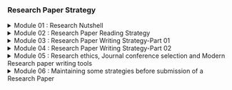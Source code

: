 ### Research Paper Strategy
<details>
<summary>Module 01 : Research Nutshell</summary>

<details>
<summary>Class 01 : Basic of Research and Research Paper</summary>

**What is Research**

- Research is defined as the creation of new knowledge and/or the use of existing
knowledge in a new and creative way so as to generate new concepts, methodologies and understandings.
- This could include synthesis and analysis of previous research
to the extent that it leads to new and creative outcomes.

**Aim of Research**

- New Knowledge / Information
- Finding Application
- Verifying existing knowledge
- To improve the life style

**What is important feature ?**

- Quality Research
    
    > It is important to maintain quality than quantity. It should be good, verified research.
    > 

**Research Paper**

- A paper that outlines a research challenge, explains why it is important to solve, describes a new solution/answer, and provides some verifications.

**Research paper Example (`Journal Paper`)**

- [Moving Object Detection Using Ultrasonic Radar with Proper Distance, Direction, and Object Shape Analysis](https://www.semanticscholar.org/paper/Moving-Object-Detection-Using-Ultrasonic-Radar-with-Biswas-Abedin/85be687d28b02c914fa6b36dbb03966604a14487)
- Title
- Author names
- Researcher affiliation
- Keywords
- Abstract
- Introduction
- literature review
- Methodology
- Flowchart + Block diagram + Picture
- Result + Result analysis + Visual representation + Graphs
- Discussion
- Comparison with previous work
- Conclusions
- References

**Necessary Tips For Enhancing Skill**

- Finding relevant sources
- Language proficiency
- Organizing information
- Time management

</details>

<details>

<summary>Class 02 : Types of Research Paper and Research Paper Length</summary>

**Types of Research Paper**

- Analytical Research Paper (review paper)
    - A review paper refers to the study and survey of a recently published research paper on a specific topic or subject.
    
    > In analytical writing, an author gathers information from a number of credible and reliable sources and then combines the information to come up with an analysis in the form of an essay.
    >
- Argumentative (Persuasive) Research Paper Definition Paper (problem statement - idea)
    - When a researchers partake in an original study or investigation of a unique topic, the findings of that study are presented as a research paper.
    
    > The argumentative writing goes beyond demonstrating your ideas in a manner that support your thesis statement. An author takes one side of an argument and develops it.
    > 
- Compare and Contrast Paper
- Cause and Effect Paper
- Interpretative Paper
- Experimental Research Paper

**Length of Research Paper**

- Conference Paper `4-6` Pages.
- Journal Paper `12 or more than 20` Pages.

**Conference Paper Example**

- [Hybrid CNN-SVM Model for Brain Tumor Classification utilizing Different Datasets](https://ieeexplore.ieee.org/document/9641201)
- Title
- Author name
- Authors affiliation
- Abstract
- Keywords
- Introduction
- Methodology
- Dataset details
- Steps , flowchart , block diagram
- Research analysis
- Environment
- Mathematical expression
- Comparison
- Conclusions
- Acknowledgement
- References (`14-18`)

**Which Paper is Best**

- It is difficult to say which is best
- Both Research & Review paper are good.
- Focus on where the paper will be submitted.
- Must justify the value of a journal / conference before publishing there.

**Should I Submit My Paper to a Conference or a Journal**

- It depend on research topic
- If it required more analysis —> `Journal Paper`
- Less length analysis —> `Conference Paper`
- Must verify the quality before submission.

</details>

<details>
<summary>Class 03 : Why Research Paper Writing is Important </summary>

**Importance of Research Paper Writing**

- Research sharing, representation of research findings
- Develop critical evaluation ability
- Develop reasoning skills
- Enhance technical writing  proficiency
- Important for research based careers

**When should we need to start writing?**

- After finishing the overall experiment
- After organizing all resources
- After obtaining all the significant outcomes
- Must ensure that your experiment / analysis / process done perfectly

**Important Factors**

- Selection of research topic
- Regularity
- Patience
- Dedication

**Novelty in research**

- What’s new in your research
- What improvement is done
- What significant of that development

</details>

<details>
<summary>Quiz</summary>

1. **It’s not waste of time if**

- [ ]  One is unable to find out the limitation
- [x]  Both (i) & (iii) are correct
- [ ]  One is unable to find the research gap

2. **When should we need to start writing of research paper?**

- [ ]  When all experimental process is finished
- [ ]  When we already finish collecting resource
- [x]  When all experimental process is done and data is obtained

3. **One the important factor of research is:**

- [ ]  Help to build self confidence
- [x]  Quality of research paper
- [ ]  Quantity of research paper

4. **_______ proficiency is helpful for improved research paper writing.**

- [ ]  Writing
- [ ]  Describing problem statement
- [x]  Language

5. **Which paper provides new investigation?**

- [ ]  Survey research paper
- [x]  Research paper or Experimental research paper
- [ ]  Review research paper

</details>

</details>

<details>

<summary>Module 02 : Research Paper Reading Strategy</summary>

<details>

<summary>Class 01 : Why reading research paper is imperative / How to get research papers</summary>

 **Why reading research paper is imperative?**
        
- To get the proper idea
    - Basic idea on that topic
    - methodology
    - working procedure
- To keep updated yourself
    - get idea from old research
    - update information
- To find out the limitations
    - challenging task solution
    - find the limitation on that challenge
    - previous research limitations

**How to get research papers**

| Source | Uses | Link |
| --- | --- | --- |
| Google Scholar | Find the related papers. | https://scholar.google.com/ |
| Sci-Hub | Provide the DOI. | https://sci-hub.se/ |
| ResearchGate | Find the author and paper. | https://www.researchgate.net/ |
| Approach to authors | You can request for that paper. |  |
| ORCID | Open Researcher and Contributor IDentifier . Uniquely identify authors and contributors. | https://orcid.org/ |
| Scopus | Indexing Abstract and citation database. | https://www.scopus.com/home.uri |
| Academia | A for-profit open repository of academic articles free to read by visitors. | https://www.academia.edu/ |

</details>

<details>

<summary>Class 02 : How to read papers in effective way</summary>

**How to read papers in effective way**

- Take your time
- Try to understand
- Be patient
- Take help

**Strategies**

- Read the title
    - does it suit for my research
    - is it related to my research
- Look through the abstract
    - get the idea of that paper
- Go to the Conclusion
    - get the summary of the research
    - result of the end research
    - some researchers write the limitation in this part and what is future plan of his research
- Think about Context and Contribution
    - what problem is solved by this research

**Read more if it pass the strategies**

- Understand the methodology
    - problem can be solved in many way
    - what method is used by the author to solve the problem
    - understand that method
- Read the result and other sections
    - what result that author found
    - how the author analyses
    - how much I need to improve that result
- Finding innovation, hidden failings / assumptions
    - What innovation is found by this research
    - what was author contribution
    - find the limitation
- Notes everything

**Presentation Takeaways**

- Picture
- Graphs
- Flowcharts
- Diagrams

**How many papers we need to read before publishing**

- There is no limit
    - read until get enough knowledge about that topic

**Critically select the most important papers**

- Find the best paper that suit my topic
- gather important information

</details>

<details>

<summary>Quiz</summary>

1. **When we are reading a research paper we need to take enough time to understand it.**

- [ ]  False
- [x]  True

2. **We need to search the appropriate resource for own research and for that we**

- [ ]  We look first at the methodology section of that paper
- [ ]  We look first at the Abstract part of that paper
- [x]  We look first at the title of that paper

3. **Without knowing the topic properly it’s impossible to do great research**

- [x]  True
- [ ]  False

</details>

</details>

<details>
<summary>Module 03 : Research Paper Writing Strategy-Part 01</summary>

<details>
<summary>Class 01 : Writing the first draft / Proper Research Title / Key word</summary>

**How to Write Title**

- Make a draft paper
    - Just in organized way
    - Without any format
- Let’s recap the format
    - Try to know the details of each point
        - Paper title
        - Keywords
        - Abstract
        - Introduction
        - Literature Review / Background Study
        - Methodology
        - Result
        - Discussion (`Journal paper`)
        - Conclusion
        - Reference
        - Acknowledgement

**Paper Title**

- Simple
- Catchy
- Enough details
- Unique
- Concise
- Interesting
- Word limit (mentioned in `journal / Conference` site)
- Author guidelines (mentioned in `journal / Conference` site)
    - **Things to avoid**
        - Unnecessary information
        - Which is not 100% related to your paper
        - Too elaborate
    - **Example**
        - [A Deep Learning Approach for Brain Tumor Classification and Segmentation Using a Multiscale Convolutional Neural Network](https://www.mdpi.com/2227-9032/9/2/153)
        - [Moving Object Detection Using Ultrasonic Radar with Proper Distance, Direction, and Object Shape Analysis](https://e-journal.unair.ac.id/JISEBI/article/view/18840)
        - [Hybrid CNN-SVM Model for Brain Tumor Classification utilizing Different Datasets](https://ieeexplore.ieee.org/document/9641201)

**Keywords**

- Essential words
- Well connected with concepts
    
    > its a word ! Not Sentence

</details>

<details>
<summary>Class 02 : Abstract</summary>

**How to write Abstract**

- Full research paper summary
- Write at the end
- Within `150-300` words
- It’s not a summary of methodology
- Well composed
- Specific & clear
- Must be well written
- Maximum `4 lines`
    - **What it contains**
        - Background Theme
            - What actually I am working on
            - background of that topic
        - Objective / Problem Statement
            - Purpose of this research
            - Aim of the research
            - What problem can be solved
            - Contribution
        - Method
            - which method I used to solved it
            - overview on that method in few lines
        - Result
            - outcome of the research
            - outcome good or bad
            - how much good or bad it is
        - Conclusion
            - Clear understanding
            - What I have analyses
            - finding of the whole research
    - **Need to avoid**
        - start writing randomly
        - missing the problem statement
        - including laboratory procedures
        - irrelevant topic
        - too elaborate
    - **Example**
        
        [Source](https://www.mdpi.com/2227-9032/9/2/153)
        
        ```
        In this paper, we present a fully automatic brain tumor segmentation and classification
        model using a Deep Convolutional Neural Network that includes a multiscale approach. 
        One of the differences of our proposal with respect to previous works is that input 
        images are processed in three spatial scales along different processing pathways. This
        mechanism is inspired in the inherent operation of the Human Visual System. The proposed
        neural model can analyze MRI images containing three types of tumors: meningioma, glioma,
        and pituitary tumor, over sagittal, coronal, and axial views and does not need preprocessing
        of input images to remove skull or vertebral column parts in advance. The performance
        of our method on a publicly available MRI image dataset of 3064 slices from 233 patients
        is compared with previously classical machine learning and deep learning published methods. 
        In the comparison, our method remarkably obtained a tumor classification accuracy of 0.973,
        higher than the other approaches using the same database.
        ```
        
        [Source](https://e-journal.unair.ac.id/JISEBI/article/view/18840)
        
        ```
        Background: In its early development, radar (radio detection and ranging) was primarily 
        used by the navy, the military, and the aviation services, as well as space organizations
        for security and monitoring purposes. Nowadays, the demand of radar is expanding. 
        Research has been conducted to overcome the limitations of radar.
        
        Objective: One of the current limitations to detect moving object. The current paper aims
        to fill the gap in the literature by using a radar system in the identification of moving
        object, capturing the distance, direction, radar pulse duration and object shape simultaneously.
        Velocity or the object’s speed towards or away from the radar was determined by using an
        algorithm to obtain the precision.
        
        Methods: The accuracy of distance measurement and angle is ensured by comparing the real
        values and the values obtained by the radar. The objects under study consist of metal 
        and non-metal. Novelty of this work is the accurate detection of moving objects with 
        suitable algorithms using only one Arduino UNO and one ultrasonic sensor.
        
        Results: The experiment design yielded much better efficiency than previous works. 
        The proposed method predicted the exact speed of the object detected by the radar system.
        The experiment has successfully proven the accuracy of moving object sensor.
        
        Conclusion: Besides proper distance and velocity, a large set of data was taken to 
        find the accuracy of the radar for objects of different shapes. For a cylindrical object,
        the radar provided 100% efficiency in a constant environment when the object was 5 cm away.
        The accuracy decreased to 30% when the distance was 17 cm away. The limitation of this 
        system is that it was unable to detect small object or if the object was very close (1 cm).
        ```
        
    - **When we should write the “Abstract” Section?**
        - write at the end of the research
        - also can be written after methodology

</details>

<details>
<summary>Class 03 : Introduction</summary>

**How to write Introduction**

- It is called foundation of research
- State your research theme
- Be original
- Explain key terms
- Size is important
- Coherence (one by one maintain sequence)
    - **What it contains**
        - What is the topic of research study?
            - Explain my topic
            - What previous researcher did
            - basic idea
        - What is the importance?
            - explain why this is important
        - Past research situation
            - is there any gap previous research
            - limitation
            - why it required to fulfil
            - logical and reference of problem that solve and result difference
        - What is the contribution of this study
            - which challenge I took
            - what I contributed to solve a problem
            - novelty
        - How this paper is organized?
            - how I organized the paper
        - **Overall introduction will contain**
            - Starting the intent of your study
            - Outlining the key characteristics of your study
            - Describing important results
            - Giving a brief overview of the structure of the paper
    - **Example**
        - [Moving Object Detection Using Ultrasonic Radar with Proper Distance, Direction, and Object Shape Analysis](https://e-journal.unair.ac.id/JISEBI/article/view/18840)
        - [A Deep Learning Approach for Brain Tumor Classification and Segmentation Using a Multiscale Convolutional Neural Network](https://www.mdpi.com/2227-9032/9/2/153)
    - **Not to forget!**
        - To include “Problem Statement”
            - First discuss previous paper
            - State which problem we are trying to solve
        - To include “limitations / research gap” in the studies
            - What was previous research limitation
            - how to overcome those

</details>

<details>
<summary>Class 04 : Literature Review</summary>

**How to write literature review**

- It is not same as introduction
- It is not mandatory
- it can be added inside introduction part
- also known as `Background Study`
- It is a survey of scholarly sources (books, journal, articles, theses) related to specific topic or research
    - **It Provides**
        - an overview of current knowledge
        - allowing you to identify relevant theories, methods.
        - gaps in exiting research
    - **In depth**
        - A formal literature review is an evidence-based , in-depth analysis of a subject.
        - Conducting a literature review requires to gather information on a subject or evidence to support a hypothesis.
        - It is essential to read published peer-reviewed original research articles to formulate your literature review.
    - **Need to avoid!!**
        - start writing randomly
        - including experimental procedures
        - irrelevant research study
        - making it too elaborate
        - copy paste
    - **How to organize**
        
        ```mermaid
        %%{init: {'theme': 'dark', "flowchart" : { "curve" : "basis" } } }%%
        graph TD
            A[Finding Resources] --> B[Try to undersand the methodology]
            B -->C[Critical Analysis]
            C -->D[Finding Research Gap]
            D -->E[Compare it with your research]
        ```
        
    - **Literature Review (Conference paper vs Journal paper)**
        
        ```mermaid
        %%{init: {'theme': 'dark', "flowchart" : { "curve" : "basis" } } }%%
        graph LR
            subgraph Journal Paper
            a[Literature review]-->b[Mandatory]
            a[Literature review]-->c[Elaborate and more enrich]
            end
            subgraph Conference paper
            d[Literature review]-->e[Not Mandatory]
            d[Literature review]-->f[Short and more Specific]
            end
        ```
        
    - **Example**
        - [Moving Object Detection Using Ultrasonic Radar with Proper Distance, Direction, and Object Shape Analysis](https://e-journal.unair.ac.id/JISEBI/article/view/18840)
        - [A Deep Learning Approach for Brain Tumor Classification and Segmentation Using a Multiscale Convolutional Neural Network](https://www.mdpi.com/2227-9032/9/2/153)

</details>

<details>
<summary>Class 05 : Methodology</summary>

**How to write Methodology**

- It carries more important
- represent in a way to understand by the reader
- Description each and everything of your research process
- Clear details
- effective representation of framework
- Must mention Quantitative Analysis
    - **It provides**
        - an overview of research procedures
        - allowing to know details
        - exact contribution
- **Methodology steps**
    
    ```mermaid
    %%{init: {'theme': 'dark', "flowchart" : { "curve" : "basis" } } }%%
    graph TD
        A[Describe the process step by step] --> B[Description of collection]
        B -->C[Description of sub-steps]
        C -->D[How you measured]
    ```
    
- **Need to avoid!**
    - Monotonous writing pattern
        - represent in interesting way
    - Including
        - must have necessary things
        - include every method used in research
    - Irrelevant research study
        - avoid irrelevant things
    - Making it too elaborate
        - it should be well organized
        - reader must understand
        - simple way of describing
    - copy paste
- **Important Part of Methodology**
    - Represent it many way
    - Methodology diagram, flowchart
    - Software: [`Draw.io`](http://Draw.io) ,[`Google Slides`](https://docs.google.com/presentation/)
- **Must Mention - Quantitative Analysis**
    - Data Model Parameter Statistical values
        - must include data
        - data processing
        - data category
        - model history
        - model parameter
        - experiment history
- **Example**
    - [Moving Object Detection Using Ultrasonic Radar with Proper Distance, Direction, and Object Shape Analysis](https://e-journal.unair.ac.id/JISEBI/article/view/18840)
    - [A Deep Learning Approach for Brain Tumor Classification and Segmentation Using a Multiscale Convolutional Neural Network](https://www.mdpi.com/2227-9032/9/2/153)

</details>

<details>
<summary>Quiz</summary>

1. **Abstract is nothing but an overall summary of research work.**
- [ ]  True
- [x]  False
2. **The research paper title must be**
- [x]  Complete with (A) and (B)
- [ ]  Simple
- [ ]  Concise
3. **______ must be mentioned in “Literature Review” section.**
- [x]  In-depth analysis
- [ ]  Analysis the result properly
- [ ]  Experimental procedure
4. **Elaborate your title to make perfect one**
- [ ]  True
- [x]  False
5. **Which one is correct?**
- [ ]  Abstract must contain - Small introduction➡️Research aim ➡️ Previous research study
- [ ]  Abstract must contain - Research aim ➡️ Problem Statement ➡️ Research methodology summary
- [x]  Abstract must contain - Small introduction➡️Problem Statement ➡️ Research aim
6. **“Methodology” section must contain:**
- [x]  Description of Data collection
- [ ]  Statement of research limitation
- [ ]  Description of obtained result

</details>

</details>

<details>
<summary>Module 04 : Research Paper Writing Strategy-Part 02</summary>

<details>
<summary>Class 01 : Result</summary>

**How to Write Result**

- Reporting the findings of study
    - what we wanted to do
    - what we get
    - report key finding
- Presenting the result sequentially
    - maintain the sequence
- Organizing the result properly
    - reader must understand easily
- Interpreting the findings of study
    - Interpreting the output we get
    - table , figure details
    - table data
    - what data calculated
- Explaining the experimental setup / environment
    - What we used in experiment
    - experiment environment
    - eg: python ,hardware etc
- Accurate calculation
    - Data calculation
    - equation used
    - result of the calculation
- Clear image captioning, Table arrangement
    - image used details
    - table data details
    - how we get the output
- Interpreting all figures and tables
    - all used table interpreting
    - what this figure used for
    - details etc
- Explaining how the result is improving the challenging task
    - How my result is improve
    - previous result vs my result

**What Should be Written**

- Data presentation in tables, charts, graphs, and other figures
    - reader should understand it
    - represent it in simple way
    - represent it in many ways
- A contextual analysis of this data explaining its meaning in sentence
    - explain the data
- All data that corresponds to the central research question
    - which challenge I worked on
    - which gap I am filling
- All secondary findings (secondary outcomes, subgroup analysis, etc)
    - analyzing the secondary findings

**Not to Forget**

- Presenting more than one result in one figure effectively
    - reduce the number of similar result
- Writing “Result” part more concisely
    - not too much elaborate
    - follow the limitation
- Maintaining “Figure Quality”
    - image quality must be clear
- Converting Table of Figure
    - use `Microsoft Excel` to convert
- How to minimize the number of figure and tables
    - reduce according the limit
    - not too much lengthy

**Example**

- [Moving Object Detection Using Ultrasonic Radar with Proper Distance, Direction, and Object Shape Analysis](https://e-journal.unair.ac.id/JISEBI/article/view/18840)
- [A Deep Learning Approach for Brain Tumor Classification and Segmentation Using a Multiscale Convolutional Neural Network](https://www.mdpi.com/2227-9032/9/2/153)

</details>

<details>
<summary>Class 02 : Discussion</summary>

**How to write Discussion**

- It is optional
- we can add it in result part
- Author describes, analyzes, and interprets their findings.
- explain the significance of those result
- tie everything back to the research question
- how do the result bridge the gap

**What is the purpose of a Discussion Section**

- The discussion reviews the findings and puts them into the context of the overall research.
- It brings together all the sections that came before it and allows a reader to see the connections between each part of the research paper.
- In a discussion section, the author engages in three necessary steps: interpretation, analysis, and explanation.
- An effective discussion section will tell a reader why the research results are important and where they fit in the current literature.

**How to organize “Discussion” Section**

```mermaid
%%{init: {'theme': 'dark', "flowchart" : { "curve" : "basis" } } }%%
graph TD
    A[Summarize the key findings,</br> place the findings in context] --> B[Mention and discuss </br>any unexpected results]
    B -->C[Address limitations or</br> weaknesses in the research]
    C -->D[Conclude with a restatement of the most</br> significant findings and their implications]
```

**Things to avoid**

- Don’t rewrite the result section
- Don’t draw conclusions from the findings without support
- Don’t bring up new information
- Don’t analyze only literature section

**Example**

- [Moving Object Detection Using Ultrasonic Radar with Proper Distance, Direction, and Object Shape Analysis](https://e-journal.unair.ac.id/JISEBI/article/view/18840)
- [A Deep Learning Approach for Brain Tumor Classification and Segmentation Using a Multiscale Convolutional Neural Network](https://www.mdpi.com/2227-9032/9/2/153)

</details>

<details>
<summary>Class 03 : Conclusion</summary>

**How to write Conclusion**

- The conclusion of a research paper restates the research problem, summarizes your arguments or findings, and discusses the implications
- You can also include the future work of your research
- Indicate opportunities for future research
- **What is the main purpose of a Conclusion Section**
    - Restating the research problem which is addressed in the paper
        - which problem I am solving
    - Summarizing the overall arguments or findings
- **Abstract and Conclusion are same?**
    - Abstract —> Its a short note that express the contents of the work
    - Conclusion —> Its a statement / decision reached by the researcher based on findings in the research

**Steps to follow**

```mermaid
%%{init: {'theme': 'dark', "flowchart" : { "curve" : "basis" } } }%%
graph TD
    A[Restate problem and </br>position] --> B[Summarise your key </br>points]
    B -->C[What this argument</br>helps you conclude]
    C -->D[Consider implications </br>or borader significance</br> of the topic]
```

**Things to avoid!!**

- Too elaborate and bring conflict
- To bring unnecessary topics which are not mentioned in the object of your research
- To forget providing negative information and limitations
- To provide in general report

**Not to forget**

- Mentioning limitations but which actually didn’t hamper the core idea of research study
- Maintain the word limit
- Mention future work

**Example**

- [Moving Object Detection Using Ultrasonic Radar with Proper Distance, Direction, and Object Shape Analysis](https://e-journal.unair.ac.id/JISEBI/article/view/18840)
- [A Deep Learning Approach for Brain Tumor Classification and Segmentation Using a Multiscale Convolutional Neural Network](https://www.mdpi.com/2227-9032/9/2/153)

</details>

<details>
<summary>Class 04 : Reference and proper citation & Acknowledgement</summary>

**How to write Reference**

- It helps to avoid plagiarism
- Unethical claim
- Which ideas are your own
- Which ideas are someone else’s
- It shows your understanding of the topic
- gives supporting evidence for ideas, arguments and opinions
- It indicate where you got the work or information from
- Writing style: `APA style`, `MLA style` & `Chicago style`

**Basic Citation Elements**

- Author(s)
- Title(s)
- Source or venue name (e.g. name of the journal it was published or conference where it was presented)
- Editor(s)
- Volume and edition
- Date or year of publication
- Page numbers
- City and country
- Publisher or university for theses
- URL for online sources
- DOI
- Retrieval date for online sources with dynamic content subjected to change

**Citation Styles**

- APA Style Citation —> APA (`American Psychological Association`)
- MLA Style Citation —> MLA (`Modern Language Association`) based in the U.S.
- Chicago/Turabian Style —> These Style are `interchangeable`
- IEEE Style —> Mainly used for reports in `electronics`, `engineering`, `computer science`, `telecommunications`, & `technology`

**Acknowledgement Section**

- it is important sections for academic research papers
- it appreciates all the contributors of the research paper for their efforts
- Not directly connected but help in research

**Why Acknowledgement Section?**

- it helps to identify the contributors you should try to get everyone who is involved in this research
    - it include the following:
        - Who help Authors/ Classmates
        - Colleagues
        - Institution/ Department
        - Funding Organization/ Donor
        - Professors/ Supervisors
        - Administrative personnel
        - Reviewers
- The information supplied in the acknowledgement section of academic writing should be kept concise.

**Some phrases to start acknowledgement :**

- I’m extremely grateful to …
- I’d like to express my deepest thanks to…
- This project would not have been possible without…
- I cannot begin to express my thanks to...…, Who…
- I would like to extend my deepest gratitude to…
- I would like to pay my special regards to …
- I would like to recognize the invaluable assistance of..…
- I would also like to thank…
- I must also thank…
- I’d also like to express my gratitude to…
- Especially, I would like to thank…
- I am very grateful to…
- I should also appreciate…

**Example**

- [Moving Object Detection Using Ultrasonic Radar with Proper Distance, Direction, and Object Shape Analysis](https://e-journal.unair.ac.id/JISEBI/article/view/18840)
- [A Deep Learning Approach for Brain Tumor Classification and Segmentation Using a Multiscale Convolutional Neural Network](https://www.mdpi.com/2227-9032/9/2/153)

</details>

<details>
<summary>Quiz</summary>

1. **“All data that corresponds to the central research question”-is correct for which section?**
    - [ ]  Discussion
    - [ ]  Methodology
    - [x]  Result
2. **“interpretation, analysis, and explanation”-three are important for which section?**
    - [ ]  Result
    - [x]  Discussion
    - [ ]  Methodology
3. **“Abstract” and “Conclusion” are predominantly homogeneous**
    - [ ]  False
    - [x]  True
4. **“Don’t draw conclusions from the findings without support”-this statement is correct for which section?**
    - [x]  Discussion
    - [ ]  Conclusion
    - [ ]  Result
5. **Which points are correct for “Result” section?**
    - [ ]  Proper interpretation of result
    - [ ]  Statement of improved result
    - [x]  All above are correct
    - [ ]  Experimental values
6. **Conclusion section needs to**
    - [ ]  Showing the contrast between the previous and proposed result
    - [ ]  State the previous results
    - [x]  Summarize all arguments
7. **References are not only important for listing authentic sources but also**
    - [ ]  It can provide extra information to readers
    - [ ]  It can enhance your acceptance rate of research paper
    - [x]  Both (A) and (B) are correct

</details>

</details>

<details>
<summary>Module 05 : Research ethics, Journal conference selection and Modern Research paper writing tools</summary>

<details>
<summary>Class 01 : Research Ethics</summary>

**What does it means**

- Ethics —> Ethics are the set of rules that govern our expectations of our own and others’ behavior

**Research Ethics**

- Research ethics are the set of ethical guidelines that guides us on how scientific research should be conducted and disseminated.
    - follow the guideline of scientific research
- Research ethics govern the standards of conduct for scientific researchers. It is the guideline for responsibly conducting the research.
    - follow the world wide research guideline
- Research that implicates human subjects or contributors rears distinctive and multifaceted ethical, legitimate, communal and administrative concerns.
    - maintain the privacy of collected data, info
    - verify the collected data is real
    - maintain all the issues
- Research ethics is unambiguously concerned in the examination of ethical issues that are upraised when individuals are involved as participants n the study.
    - involvement of human privacy is first
- Research ethics committee/ `Institutional Review Board` (IRB) reviews whether the research is ethical enough or not to protect the rights, dignity and welfare of the respondents.
    - collected data is correct, quality of data is good then it is ethical

**Research Objective**

- The first and comprehensive objective —> to guard/protect human participants, their dignity, rights and welfare .
- The second objective —> to make sure that research is directed in a manner that assists welfares of persons, groups and/or civilization as a whole.
- The third objective —> to inspect particular research events and schemes for their ethical reliability, considering issues such as the controlling risk, protection of privacy and the progression of informed consent.

**Ethical Principles of Research**

- Honesty (**সততা**)
- Responsibility (**দায়িত্ব**)
- Privacy (**গোপনীয়তা**)
- Confidentiality (**বিশ্বাসপ্রবণতা**)
- Autonomy (**ব্যক্তিস্বাধীনতা**)
- Beneficence (**উপকারিতা**)
- Non-maleficence (**অ-দুর্বৃত্ত - ক্ষতি না করা**)
- Competence (**কর্মদক্ষতা**)
- Integrity (**সততা**)
- Justice (**ন্যায়পরতা**)
- Dignity (**মর্যাদা**)

**Research Ethics For Authors**

- Research ethics are moral principles that guide researchers to conduct and report research without deception or intention to harm the participants of the study or members of the society as a whole, whether knowingly or unknowingly.

**Some Ethics For Authors**

- Authors wishing to publish their papers in journals/conference must abide to the following:
    - Accurately present their research findings
    - Including an objective discussion of the significance of findings.
    - All and only those who qualify for authorship should be included as authors, and their contribution given in the manuscript.
    - Any facts that might be perceived as a possible conflict of interest of the author(s) must be disclosed in the paper prior to submission.
    - Data and methods used in the research need to be presented in sufficient detail in the paper so that other researchers can replicate the work. Raw data must be made publicly available unless there is a compelling reason otherwise (e.g., patient confidentiality).
    - Simultaneous submission of manuscripts to more than one journal is not permitted.
    - Original research results must be novel and not, including being previously published in another language.
    - For any content previously published (including quotations, figures or tables), any necessary permission to publish must be obtained from the copyright holder.
    - Errors and inaccuracies found after publication must be promptly communicated to the Editorial Office.
    - Authors must not use the words, figures, or ideas of others without attribution. All sources must be cited at the point they are used, and reuse of wording must be limited and be attributed or quoted in the text.
    - Authors must declare all potential interests in a `Conflicts of interest` section, which should explain why the interest may be a conflict.
    - Research misconduct means making up or falsifying data, manipulating data analyses, or
    misrepresenting results in research reports. It's a form of academic fraud.

</details>

<details>

<summary>Class 02 : Journal and conference selection</summary>

**For Conference Paper**

- First, find a conference that is looking for submissions.
- Search on Google
- Utilizing contacts and connections you might have within any professional organizations
- Social media sources (Group , Pages)
- Publisher quality, indexing
- Does it match my field
- Track down running , upcoming conferences

**For Journal Paper**

- Find journal based on scope and ranking

**Top Tips For Selection**

- Make sure your paper fits within the scope of the journal/ of conference
- Assess the credentials of the journal or publisher
- Browse the content they publish for quality and relevance to your field
- Check the quality of their website
- Check what tools and services they offer to authors
- Submit your research to one journal only, but check if they offer transfers to other journals
- Follow the instructions for authors carefully

**Two main factors to consider when choosing a journal**

- your paper fits within the journal’s scope, and the reputation of the journal itself.
    1. The reputation of the journal. A journal's impact factor is only one measure of its reputation, but not always the most important. You need to consider the prestige of the authors that publish in the journal, and the size of the journal's readership.
    2. You have to chose the journal you think is the best fit for your study and your goals and standard for your manuscript.
- You must observe the registration fee

**More things to aware of**

- Quality Criteria = Impact factor
- Be aware  of FAKE journals !!!
- Only One impact factor is given by “Thomson Reuters”
- Master Journal List of Thomson Reuters - get impact factors. Which is real and shows the quality criteria

**Types and Quality**

- Journal with 30-40 H-index is good enough.
- H-index actually means how much citation that journal received.
- Journals are divided into 4 quarters: Q1, Q2, Q3, Q4.
- Q1 represent first 25% of journals.
- Q2 represent second 25% of journals.
- Q3 represent third 25% of journals.
- Q4 represent rest 25% of journals.
- Q1 Journals indicate the top 25% journal.
- Q1 and Q2 are really good journals.
- When a journal is listed in “Master Journal List”, it means that has high level of editorial record

**Quality Measurement Sites**

- [Scimago](https://www.scimagojr.com/)
- [Master Journal List](https://mjl.clarivate.com/home)
- [Norwegian Register](https://kanalregister.hkdir.no/publiseringskanaler/Forside.action?request_locale=en)
- [ABCD List](https://abdc.edu.au/research/abdc-journal-quality-list/)
- [ABS Ranking](https://charteredabs.org/academic-journal-guide-2021/)

**For more details**

- [Core](http://portal.core.edu.au/jnl-ranks/) (`Conference paper` -`DISCONTINUED FROM MARCH 2022`)
- [Scopus Preview](https://www.scopus.com/home.uri)
- [Google Scholar](https://scholar.google.com/)

**Not to forget**

- DOI is important

</details>

<details>
<summary>Class 03 : Proofread</summary>

**What is Proofreading?**

- It means examining your text carefully to find and correct typographical errors and mistakes in grammar, style, and spelling.
- Checks work to identify all errors in spelling, punctuation and grammar. It also picks up errors in spelling, punctuation and grammar.
- It also picks up instances of inconsistent terminology, formatting and referencing.
- Proofreading tends to result in minor, aesthetic adjustments to text rather than big changes.

**Proofreading vs Editing**

| Proofreading | Editing |
| --- | --- |
| If it is science  | It is an art |
| focus on error fixing | improve the quality of writing  |
| it uses less creativity | it uses more creativity |
| less changes | extensive changes |

**Basic of Editing**

- If proofreading is a science, editing is an art. Editing is the process of improving the overall quality of writing to make an essay the best it can possibly be. It uses much more creativity and often considers the feelings of the work's audience. As such,
- Editing can cause extensive changes to text, bringing up questions such as:
    - Have you chosen the most appropriate words to convey your meaning effectively?
    - Have you used the passive voice?
    - Is the tone right for the audience?
    - Are there unnecessary words or overlong sentences?
    - Can the structure of the essay be changed to?
- Editing is all about making sure the meaning and ideas in a piece of work are conveyed in the best possible way, for the audience.

**What is the main purpose of Proofreading**

- Writing is the most effective way of communicating your research ideas and results. The quality of the research paper decreases if it is filled with spelling, punctuation, and grammatical errors. These errors undermine the credibility of your research work.
- Proofreading is important to ensure that there is not any --> Grammatical error, Capitalization error, Numbering error. Spelling error
- Good research papers (not only well written but also well edited and formatted) tend to reflect an individual’s thinking through their writing to the readers of the paper.

**Top items for proofreading**

- Basic Spelling and Grammar
- Proper Nouns
- Verb Tenses
- Sentence Structure
- Formatting
- Consistency
- Idioms
- Overall Flow

**Not to forget**

- Grammarly Premium Subscription
- Native English Speaker - for proofreading

</details>

<details>
<summary>Class 04 : Templating (modern and conventional)</summary>

**Template**

- The formatting guidelines for a research paper differ by style guide.
- Standard size, font, margin, spacing, alignment of text and others are different from one template to another. But it’s an important issue.
- The purpose of a conference template is to provide a consistent format for papers appearing in the conference proceedings.

**Conventional way**

- Using Microsoft Word : for example `references tab`

**Latest way**

- [LaTex](https://www.latex-project.org/) - Great tool but difficult for non-coder
- [Open Office](https://www.openoffice.org/)
- [Libre Office](https://www.libreoffice.org/)
- [Scrivener](https://www.literatureandlatte.com/scrivener/overview)
- [Google Docs](https://docs.google.com/document/u/0/)
- [Drop Box Paper](https://www.dropbox.com/paper/start)

**What is LaTex**

- Latex is a document preparation system and LaTeX is a software system.
- LaTeX is a free software package created in 1985 by the American computer scientist.
- LaTeX was created to make it easier to produce general purpose books and articles within TeX.
- LaTeX is available as free software. You don't have to pay for using LaTex, i.e., there are no license fees, etc.
- LaTeX is a programming language in a fashion similar to C. In particular, LaTeX code must be compiled to produce a document.
- It's difficult or easy? --> could be difficult for non-coder
- LaTeX gives the user extremely good control over the formatting of documents.
- LaTeX can create scientific documents that look professional and accurately reflect the precise equations and other graphics necessary to express the researcher's work.
- [Overleaf](https://www.overleaf.com/)
    - It is a collaborative cloud-based LaTeX editor used for writing, editing and publishing scientific documents.
    - It partners with a wide range of scientific publishers to provide official journal LaTeX templates, and direct submission links.

**Example**

- Search for `ieee paper template` on [google](https://www.ieee.org/conferences/publishing/templates.html)

</details>

<details>
<summary>Class 05 : Latex detail</summary>

**How to start**

- [LaTeX command](https://www.bu.edu/math/files/2013/08/LongTeX1.pdf)
- Open and Overleaf account
- Latex template collecting
- Uploading the file
- Start to work

</details>

<details>
<summary>Class 06 : Different research paper writing modern tools</summary>

**Research article writing tools**

- Help organizing
- Help to track the citation
- Proper graphical representation
- Improving writing ability

**What should we use research writing tools?**

- Academic writing can be a daunting and time-consuming process, but with the help of the right tools you can make writing your paper much easier.
- Papers and reports can take hours or days to complete and require intense dedication to perfect.
- Smarter way
- Bring perfection in writing

**Purpose of use**

- Writing and editing a draft
- Rewording / Paraphrasing
- Organizing the manuscript
- Referencing

**Research Writing Tools (various tools are used for different purpose)**

- [Todoist](https://todoist.com/) is a task management app that can help you stay organized during the writing process. Todoist can be used for planning, scheduling, and building the outline for your personal, work, and academic tasks.
- [Grammarly](https://www.grammarly.com/) is a typing assistant that uses artificial intelligence to identify any errors in spelling, grammar, and punctuation, then suggests an appropriate replacement.
The basic function of Grammarly is free, which helps identify most spelling and grammar errors, but for a more robust check on everything you write, a paid upgraded premium version is available.
- [Ref-n-Write](https://www.ref-n-write.com/) is a tool with an impressive library of phrases used in academic writing. Using artificial intelligence technology, the tool provides details on choosing the right academic phrase, cross-referencing previous work, suggesting new ideas, and more. Non-native English speakers may find this tool helpful to paraphrase their text and improve their English writing skills through practice.
- [QuillBot](https://quillbot.com/) is the best paraphrasing tool because it has a
built-in Al feature that understands your content
and paraphrases it while keeping the context
intact.
    - QuillBot's Paraphraser helps you write better, faster, and smarter.
    - QuillBot is an extremely useful & powerful paraphrasing tool we have ever used.
    - QuillBot's Paraphraser is fast, free, and easy to use, which makes it the best paraphrasing tool of the market.

**Grammar Checkers and Sentence Correction Tools**

- [MS Word Spelling & Grammar checker](https://www.microsoft.com/en-ww/microsoft-365/word)
- [ProWritingAid](https://prowritingaid.com/)
- [CorrectEnglish](https://correctenglish.com/)
- [StyleWriter](https://www.stylewriter-usa.com/)
- [WhiteSmoke](https://www.whitesmoke.com/)
- [Ginger Software](https://www.gingersoftware.com/)
- [Online Grammar checking sites](https://www.google.com/search?q=Online+Grammar+checking+sites)

**Statistical Analysis Tools**

- [Microsoft Excel](https://www.microsoft.com/en-us/microsoft-365/excel)
- [Matlab (The Mathworks)](https://www.mathworks.com/)
- [SPSS (Statistical Package for the Social Sciences)](https://www.ibm.com/products/spss-statistics)
- [Minitab](https://www.minitab.com/en-us/support/downloads/)
- [R or Rstudio](https://www.r-project.org/)
- [SAS (Statistical Analysis Software)](https://www.sas.com/en_us/software/stat.html)
- [GraphPad Prism](https://www.graphpad.com/features)

**Reference Management Tool**

- [Zotero](https://www.zotero.org/) is a free and open-source reference management software to manage bibliographic data and related research materials.
    - Zotero is a free, easy-to-use tool to help you collect, organize, annotate, cite, and share research.
    - If your research content is diverse, Zotero is the easiest method to gather citation records for non-PDF content.
- [Mendeley](https://www.mendeley.com/) is a software company based in London, UK, which provides products and services for academic researchers. It is most known for its reference manager
which is used to manage and share research papers and generate bibliographies for scholarly articles.
    - Mendeley is a free reference manager that can help you store, organize, note, share and cite references and research data.

**More Tools:**

- [EndNote](https://endnote.com/)
- [RefWorks](https://www.refworks.com/)
- [Citavi](https://citavi.com/)
- [PaperPile](https://paperpile.com/)
- [JabRef](https://www.jabref.org/)
- [Papers](https://www.papersapp.com/)
- [Docear](https://docear.org/)

</details>

<details>
<summary>Quiz</summary>

1. **“Research ethics are the set of ethical guidelines that guide us on how scientific research should be conducted and disseminated.”- which states research ethics perfectly.**
    - [x]  True
    - [ ]  False
2. **Overleaf is used to-**
    - [ ]  Precise the paper
    - [x]  Access Latex
    - [ ]  Know the impact factor
3. **How you will define impact factor**
    - [ ]  Impact factor = Popularity of that journal
    - [ ]  Impact factor = Published paper number
    - [x]  Impact factor = Quality Criteria
4. **“Though Latex language is similar to C but it is not used that much because it is costly”- the statement is -**
    - [x]  False
    - [ ]  True
5. **Research ethics permit us to submit the same research work into various conference or journal- this statement is:**
    - [ ]  False
    - [x]  True
        
        > it is false but system didn’t accept it as `false`
        > 
6. **Which is necessary before submission:**
    - [ ]  Check the authenticity of conference/journal
    - [x]  Both (A) and (B) are correct
    - [ ]  Check the tracklist

</details>

</details>

<details>
<summary>Module 06 : Maintaining some strategies before submission of a Research Paper</summary>

<details>
<summary>Class 01 : Final editing and Checking</summary>

**Why needed**

- To revise and finalize the research paper
    - While transferring from draft to template
- To avoid mistakes!!
    - Grammatical mistake
    - Sentence organization
    - Spelling mistake
    - Unnecessary complex word (use simple word to explain)
    - Punctuation, structure etc
- To check the format
    - Check template format
- To observe the number, analysis, graph, fig, table, reference.
- To check the title, author name, abstract, conclusion again.

**Grammarly and Plagiarism checking**

- Plagiarism is presenting someone else's work or ideas as your own, with or without their consent, by incorporating it into your work without full.
- Plagiarism is considered a violation of academic integrity such as truth and knowledge through intellectual and personal honesty in learning, teaching,
research.
- To detect the duplicate content
- [Grammarly](https://www.grammarly.com/)
- [Turnitin](https://www.turnitin.com/)

</details>

<details>
<summary>Class 02 : Primary review from professional person</summary>

**Why final edit and checking**

- To make meaningful research paper
- To find out the faults
- To improve the research representation
- To find an accurate conclusions
- To find some amazing flaws so that that can be improved in future

**Who can be that person?**

- Professors
- Supervisor
- Peers
- and others (experienced someone)

</details>

<details>
<summary>Class 03 : Submission process</summary>

**Submission sites**

- [MDPI Journal](https://www.mdpi.com/)
- [Elsevier](https://www.elsevier.com/)
- [IEEE Access](https://ieeeaccess.ieee.org/)
- [ICCIT Conference](https://iccit-conference.org/)

</details>

<details>
<summary>Quiz</summary>

1. **Before submission we need to check**
    - [ ]  Graph, figure, table
    - [x]  Author list and (A) and (B)
    - [ ]  Format
2. **Rajoshree completed her research paper and plagiarism while she observed that her similarity percentage is 59%.**
    - [ ]  It’s a good one which indicates that this paper has more than 50% quality.
    - [ ]  It’s not a good one which indicates that this paper has 59 references.
    - [x]  It’s not a good one which indicates that this paper has more than 50% similarity with existing sources.
3. **“To make your research paper meaningful, you can review your paper from a person how is highly professional in this matter” - the statement is**
    - [x]  True
    - [ ]  False

</details>

</details>